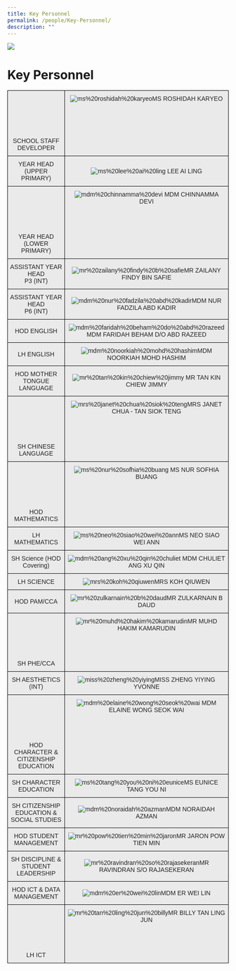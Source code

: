 ```yaml
---
title: Key Personnel
permalink: /people/Key-Personnel/
description: ""
---
```

![](/images/Banner.png)

Key Personnel
=============



<style type="text/css">
.tg  {border-collapse:collapse;border-spacing:0;}
.tg td{border-color:black;border-style:solid;border-width:1px;font-family:Arial, sans-serif;font-size:14px;
  overflow:hidden;padding:10px 5px;word-break:normal;}
.tg th{border-color:black;border-style:solid;border-width:1px;font-family:Arial, sans-serif;font-size:14px;
  font-weight:normal;overflow:hidden;padding:10px 5px;word-break:normal;}
.tg .tg-ii8k{background-color:#EAEAEA;color:#222;text-align:center;vertical-align:top}
.tg .tg-ku5w{background-color:#EAEAEA;color:#222;text-align:center;vertical-align:middle}
</style>
<table class="tg">
  <tbody>
    <tr>
      <td class="tg-ii8k"><br>
      <br>
      <br>
      <br>
      <br>
      <br>
      SCHOOL STAFF DEVELOPER<br></td>
      <td class="tg-ii8k"><img alt="ms%20roshidah%20karyeo" src="/images/Staff%20Photos%202023/KPs/ms%20roshidah%20karyeo.jpg">MS ROSHIDAH KARYEO<br></td>
    </tr>
    <tr>
      <td class="tg-ku5w"><span style="color:#222;background-color:#EAEAEA">YEAR HEAD<br>
      (UPPER PRIMARY)</span><br></td>
      <td class="tg-ku5w"><span style="color:#222;background-color:#EAEAEA"><img alt="ms%20lee%20ai%20ling" src="/images/Staff%20Photos%202023/KPs/ms%20lee%20ai%20ling.jpg"> LEE AI LING</span></td>
    </tr>
    <tr>
      <td class="tg-ii8k"><br>
      <br>
      <br>
      <br>
      <br>
      <br>
      YEAR HEAD<br>
      (LOWER PRIMARY)<br></td>
      <td class="tg-ii8k"><img alt="mdm%20chinnamma%20devi" src="/images/Staff%20Photos%202023/KPs/mdm%20chinnamma%20devi.jpg"> MDM CHINNAMMA DEVI<br></td>
    </tr>
    <tr>
      <td class="tg-ku5w"><span style="color:#222;background-color:#EAEAEA">ASSISTANT YEAR HEAD<br>
      P3 (INT)<br></span></td>
      <td class="tg-ku5w"><span style="color:#222;background-color:#EAEAEA"><img alt="mr%20zailany%20findy%20b%20safie" src="/images/Staff%20Photos%202023/KPs/mr%20zailany%20findy%20b%20safie.jpg">MR ZAILANY FINDY BIN SAFIE</span><br></td>
    </tr>
    <tr>
      <td class="tg-ku5w"><span style="color:#222;background-color:#EAEAEA">ASSISTANT YEAR HEAD<br>
      P6 (INT)<br></span></td>
      <td class="tg-ku5w"><span style="color:#222;background-color:#EAEAEA"><img alt="mdm%20nur%20fadzila%20abd%20kadir" src="/images/Staff%20Photos%202023/KPs/mdm%20nur%20fadzila%20abd%20kadir.jpg">MDM NUR FADZILA ABD KADIR</span><br></td>
    </tr>
    <tr>
      <td class="tg-ku5w"><span style="color:#222;background-color:#EAEAEA">HOD ENGLISH</span><br></td>
      <td class="tg-ku5w"><span style="color:#222;background-color:#EAEAEA"><img alt="mdm%20faridah%20beham%20do%20abd%20razeed" src="/images/Staff%20Photos%202023/KPs/mdm%20faridah%20beham%20do%20abd%20razeed.jpg">MDM FARIDAH BEHAM D/O ABD RAZEED</span><br></td>
    </tr>
    <tr>
      <td class="tg-ku5w"><span style="color:#222;background-color:#EAEAEA">LH ENGLISH</span><br></td>
      <td class="tg-ku5w"><span style="color:#222;background-color:#EAEAEA"><img alt="mdm%20noorkiah%20mohd%20hashim" src="/images/Staff%20Photos%202023/KPs/mdm%20noorkiah%20mohd%20hashim.jpg">MDM NOORKIAH MOHD HASHIM</span><br></td>
    </tr>
    <tr>
      <td class="tg-ku5w"><span style="color:#222;background-color:#EAEAEA">HOD MOTHER TONGUE LANGUAGE</span><br></td>
      <td class="tg-ku5w"><span style="color:#222;background-color:#EAEAEA"><img alt="mr%20tan%20kin%20chiew%20jimmy" src="/images/Staff%20Photos%202023/KPs/mr%20tan%20kin%20chiew%20jimmy.jpg"> MR TAN KIN CHIEW JIMMY</span><br></td>
    </tr>
    <tr>
      <td class="tg-ii8k"><br>
      <br>
      <br>
      <br>
      <br>
      <br>
      SH CHINESE LANGUAGE<br></td>
      <td class="tg-ii8k"><img alt="mrs%20janet%20chua%20siok%20teng" src="/images/Staff%20Photos%202023/KPs/mrs%20janet%20chua%20siok%20teng.jpg">MRS JANET CHUA - TAN SIOK TENG<br></td>
    </tr>
    <tr>
      <td class="tg-ii8k"><br>
      <br>
      <br>
      <br>
      <br>
      <br>
      HOD MATHEMATICS<br></td>
      <td class="tg-ii8k"><img alt="ms%20nur%20sofhia%20buang" src="images/Staff%20Photos%202023/KPs/ms%20nur%20sofhia%20buang.jpg"> MS NUR SOFHIA BUANG<br></td>
    </tr>
    <tr>
      <td class="tg-ku5w"><span style="color:#222;background-color:#EAEAEA">LH MATHEMATICS</span><br></td>
      <td class="tg-ku5w"><span style="color:#222;background-color:#EAEAEA"><img alt="ms%20neo%20siao%20wei%20ann" src="images/Staff%20Photos%202023/KPs/ms%20neo%20siao%20wei%20ann.jpg">MS NEO SIAO WEI ANN</span><br></td>
    </tr>
    <tr>
      <td class="tg-ku5w"><span style="color:#222;background-color:#EAEAEA">SH Science (HOD Covering)</span><br></td>
      <td class="tg-ku5w"><span style="color:#222;background-color:#EAEAEA"><img alt="mdm%20ang%20xu%20qin%20chuliet" src="images/Staff%20Photos%202023/KPs/mdm%20ang%20xu%20qin%20chuliet.jpg"> MDM CHULIET ANG XU QIN</span><br></td>
    </tr>
    <tr>
      <td class="tg-ku5w"><span style="color:#222;background-color:#EAEAEA">LH SCIENCE</span><br></td>
      <td class="tg-ku5w"><span style="color:#222;background-color:#EAEAEA"><img alt="mrs%20koh%20qiuwen" src="images/Staff%20Photos%202023/KPs/mrs%20koh%20qiuwen.jpg">MRS KOH QIUWEN</span><br></td>
    </tr>
    <tr>
      <td class="tg-ku5w"><span style="color:#222;background-color:#EAEAEA">HOD PAM/CCA</span><br></td>
      <td class="tg-ku5w"><span style="color:#222;background-color:#EAEAEA"><img alt="mr%20zulkarnain%20b%20daud" src="images/Staff%20Photos%202023/KPs/mr%20zulkarnain%20b%20daud.jpg">MR ZULKARNAIN B DAUD</span><br></td>
    </tr>
    <tr>
      <td class="tg-ii8k"><br>
      <br>
      <br>
      <br>
      <br>
      <br>
      SH PHE/CCA<br></td>
      <td class="tg-ii8k"><img alt="mr%20muhd%20hakim%20kamarudin" src="images/Staff%20Photos%202023/KPs/mr%20muhd%20hakim%20kamarudin.jpg">MR MUHD HAKIM KAMARUDIN<br></td>
    </tr>
    <tr>
      <td class="tg-ku5w"><span style="color:#222;background-color:#EAEAEA">SH AESTHETICS (INT)</span><br></td>
      <td class="tg-ku5w"><span style="color:#222;background-color:#EAEAEA"><img alt="miss%20zheng%20yiying" src="images/Staff%20Photos%202023/KPs/miss%20zheng%20yiying.jpg">MISS ZHENG YIYING YVONNE</span><br></td>
    </tr>
    <tr>
      <td class="tg-ii8k"><br>
      <br>
      <br>
      <br>
      <br>
      <br>
      HOD CHARACTER &amp; CITIZENSHIP EDUCATION<br></td>
      <td class="tg-ii8k"><img alt="mdm%20elaine%20wong%20seok%20wai" src="images/Staff%20Photos%202023/KPs/mdm%20elaine%20wong%20seok%20wai.jpg"> MDM ELAINE WONG SEOK WAI<br></td>
    </tr>
    <tr>
      <td class="tg-ku5w"><span style="color:#222;background-color:#EAEAEA">SH CHARACTER EDUCATION<br></span></td>
      <td class="tg-ku5w"><img alt="ms%20tang%20you%20ni%20eunice" src="/images/Staff%20Photos%202023/KPs/ms%20tang%20you%20ni%20eunice.jpg">MS EUNICE TANG YOU NI<br></td>
    </tr>
    <tr>
      <td class="tg-ku5w"><span style="color:#222;background-color:#EAEAEA">SH CITIZENSHIP EDUCATION &amp; SOCIAL STUDIES</span></td>
      <td class="tg-ku5w"><img alt="mdm%20noraidah%20azman" src="images/Staff%20Photos%202023/KPs/mdm%20noraidah%20azman.jpg">MDM NORAIDAH AZMAN<br></td>
    </tr>
    <tr>
      <td class="tg-ku5w"><span style="color:#222;background-color:#EAEAEA">HOD STUDENT MANAGEMENT</span></td>
      <td class="tg-ku5w"><img alt="mr%20pow%20tien%20min%20jaron" src="images/Staff%20Photos%202023/KPs/mr%20pow%20tien%20min%20jaron.jpg">MR JARON POW TIEN MIN<br></td>
    </tr>
    <tr>
      <td class="tg-ku5w"><span style="color:#222;background-color:#EAEAEA">SH DISCIPLINE &amp; STUDENT LEADERSHIP</span><br></td>
      <td class="tg-ku5w"><img alt="mr%20ravindran%20so%20rajasekeran" src="images/Staff%20Photos%202023/KPs/mr%20ravindran%20so%20rajasekeran.jpg">MR RAVINDRAN S/O RAJASEKERAN<br></td>
    </tr>
    <tr>
      <td class="tg-ku5w"><span style="color:#222;background-color:#EAEAEA">HOD ICT &amp; DATA MANAGEMENT</span></td>
      <td class="tg-ku5w"><img alt="mdm%20er%20wei%20lin" src="images/Staff%20Photos%202023/KPs/mdm%20er%20wei%20lin.jpg">MDM ER WEI LIN<br></td>
    </tr>
    <tr>
      <td class="tg-ii8k"><br>
      <br>
      <br>
      <br>
      <br>
      <br>
      LH ICT</td>
      <td class="tg-ii8k"><img alt="mr%20tan%20ling%20jun%20billy" src="images/Staff%20Photos%202023/KPs/mr%20tan%20ling%20jun%20billy.jpg">MR BILLY TAN LING JUN<br></td>
    </tr>
  </tbody>
</table>
